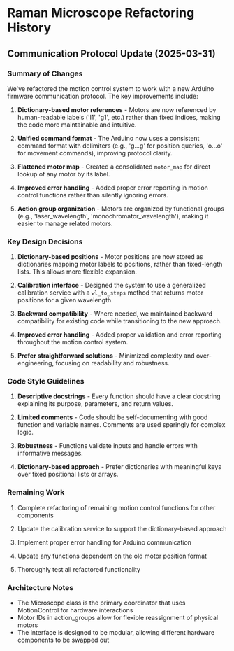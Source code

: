 # Raman Microscope Refactoring History

## Communication Protocol Update (2025-03-31)

### Summary of Changes

We've refactored the motion control system to work with a new Arduino firmware communication protocol. The key improvements include:

1. **Dictionary-based motor references** - Motors are now referenced by human-readable labels ('l1', 'g1', etc.) rather than fixed indices, making the code more maintainable and intuitive.

2. **Unified command format** - The Arduino now uses a consistent command format with delimiters (e.g., 'g...g' for position queries, 'o...o' for movement commands), improving protocol clarity.

3. **Flattened motor map** - Created a consolidated `motor_map` for direct lookup of any motor by its label.

4. **Improved error handling** - Added proper error reporting in motion control functions rather than silently ignoring errors.

5. **Action group organization** - Motors are organized by functional groups (e.g., 'laser_wavelength', 'monochromator_wavelength'), making it easier to manage related motors.

### Key Design Decisions

1. **Dictionary-based positions** - Motor positions are now stored as dictionaries mapping motor labels to positions, rather than fixed-length lists. This allows more flexible expansion.

2. **Calibration interface** - Designed the system to use a generalized calibration service with a `wl_to_steps` method that returns motor positions for a given wavelength.

3. **Backward compatibility** - Where needed, we maintained backward compatibility for existing code while transitioning to the new approach.

4. **Improved error handling** - Added proper validation and error reporting throughout the motion control system.

5. **Prefer straightforward solutions** - Minimized complexity and over-engineering, focusing on readability and robustness.

### Code Style Guidelines

1. **Descriptive docstrings** - Every function should have a clear docstring explaining its purpose, parameters, and return values.

2. **Limited comments** - Code should be self-documenting with good function and variable names. Comments are used sparingly for complex logic.

3. **Robustness** - Functions validate inputs and handle errors with informative messages.

4. **Dictionary-based approach** - Prefer dictionaries with meaningful keys over fixed positional lists or arrays.

### Remaining Work

1. Complete refactoring of remaining motion control functions for other components

2. Update the calibration service to support the dictionary-based approach

3. Implement proper error handling for Arduino communication
 
4. Update any functions dependent on the old motor position format

5. Thoroughly test all refactored functionality

### Architecture Notes

- The Microscope class is the primary coordinator that uses MotionControl for hardware interactions
- Motor IDs in action_groups allow for flexible reassignment of physical motors
- The interface is designed to be modular, allowing different hardware components to be swapped out